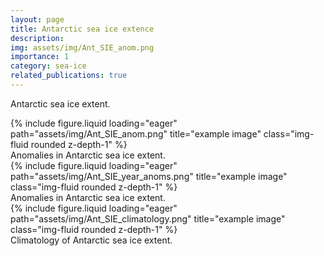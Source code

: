 ```yaml
---
layout: page
title: Antarctic sea ice extence
description:
img: assets/img/Ant_SIE_anom.png
importance: 1
category: sea-ice
related_publications: true
---
```


Antarctic sea ice extent.

<div class="row">
    <div class="col-sm mt-3 mt-md-0">
        {% include figure.liquid loading="eager" path="assets/img/Ant_SIE_anom.png" title="example image" class="img-fluid rounded z-depth-1" %}
    </div>
</div>
<div class="caption">
    Anomalies in Antarctic sea ice extent.
</div>

<div class="row">
    <div class="col-sm mt-3 mt-md-0">
        {% include figure.liquid loading="eager" path="assets/img/Ant_SIE_year_anoms.png" title="example image" class="img-fluid rounded z-depth-1" %}
    </div>
</div>
<div class="caption">
    Anomalies in Antarctic sea ice extent.
</div>

<div class="row">
    <div class="col-sm mt-3 mt-md-0">
        {% include figure.liquid loading="eager" path="assets/img/Ant_SIE_climatology.png" title="example image" class="img-fluid rounded z-depth-1" %}
    </div>
</div>
<div class="caption">
    Climatology of Antarctic sea ice extent.
</div>